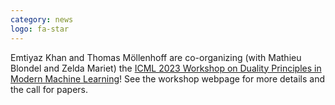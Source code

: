 ```yaml
---
category: news
logo: fa-star
---
```


Emtiyaz Khan and Thomas Möllenhoff are co-organizing (with Mathieu Blondel and Zelda Mariet) the <a href="https://dp4ml.github.io" target="_blank">ICML 2023 Workshop on Duality Principles in Modern Machine Learning</a>! See the workshop webpage for more details and the call for papers.
